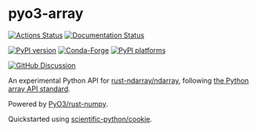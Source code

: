 # pyo3-array

[![Actions Status][actions-badge]][actions-link]
[![Documentation Status][rtd-badge]][rtd-link]

[![PyPI version][pypi-version]][pypi-link]
[![Conda-Forge][conda-badge]][conda-link]
[![PyPI platforms][pypi-platforms]][pypi-link]

[![GitHub Discussion][github-discussions-badge]][github-discussions-link]

<!-- SPHINX-START -->

<!-- prettier-ignore-start -->
[actions-badge]:            https://github.com/lucascolley/pyo3-array/workflows/CI/badge.svg
[actions-link]:             https://github.com/lucascolley/pyo3-array/actions
[conda-badge]:              https://img.shields.io/conda/vn/conda-forge/pyo3-array
[conda-link]:               https://github.com/conda-forge/pyo3-array-feedstock
[github-discussions-badge]: https://img.shields.io/static/v1?label=Discussions&message=Ask&color=blue&logo=github
[github-discussions-link]:  https://github.com/lucascolley/pyo3-array/discussions
[pypi-link]:                https://pypi.org/project/pyo3-array/
[pypi-platforms]:           https://img.shields.io/pypi/pyversions/pyo3-array
[pypi-version]:             https://img.shields.io/pypi/v/pyo3-array
[rtd-badge]:                https://readthedocs.org/projects/pyo3-array/badge/?version=latest
[rtd-link]:                 https://pyo3-array.readthedocs.io/en/latest/?badge=latest

<!-- prettier-ignore-end -->

An experimental Python API for
[rust-ndarray/ndarray](https://github.com/rust-ndarray/ndarray), following
[the Python array API standard](https://data-apis.org/array-api/latest/).

Powered by [PyO3/rust-numpy](https://github.com/PyO3/rust-numpy).

Quickstarted using
[scientific-python/cookie](https://github.com/scientific-python/cookie).
